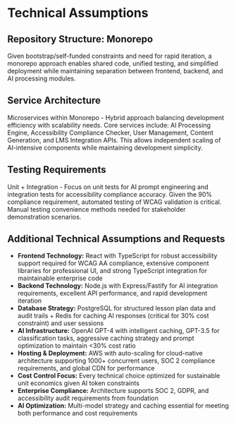 # Technical Assumptions

## Repository Structure: Monorepo

Given bootstrap/self-funded constraints and need for rapid iteration, a monorepo approach enables shared code, unified testing, and simplified deployment while maintaining separation between frontend, backend, and AI processing modules.

## Service Architecture

Microservices within Monorepo - Hybrid approach balancing development efficiency with scalability needs. Core services include: AI Processing Engine, Accessibility Compliance Checker, User Management, Content Generation, and LMS Integration APIs. This allows independent scaling of AI-intensive components while maintaining development simplicity.

## Testing Requirements

Unit + Integration - Focus on unit tests for AI prompt engineering and integration tests for accessibility compliance accuracy. Given the 90% compliance requirement, automated testing of WCAG validation is critical. Manual testing convenience methods needed for stakeholder demonstration scenarios.

## Additional Technical Assumptions and Requests

- **Frontend Technology:** React with TypeScript for robust accessibility support required for WCAG AA compliance, extensive component libraries for professional UI, and strong TypeScript integration for maintainable enterprise code
- **Backend Technology:** Node.js with Express/Fastify for AI integration requirements, excellent API performance, and rapid development iteration
- **Database Strategy:** PostgreSQL for structured lesson plan data and audit trails + Redis for caching AI responses (critical for 30% cost constraint) and user sessions
- **AI Infrastructure:** OpenAI GPT-4 with intelligent caching, GPT-3.5 for classification tasks, aggressive caching strategy and prompt optimization to maintain <30% cost ratio
- **Hosting & Deployment:** AWS with auto-scaling for cloud-native architecture supporting 1000+ concurrent users, SOC 2 compliance requirements, and global CDN for performance
- **Cost Control Focus:** Every technical choice optimized for sustainable unit economics given AI token constraints
- **Enterprise Compliance:** Architecture supports SOC 2, GDPR, and accessibility audit requirements from foundation
- **AI Optimization:** Multi-model strategy and caching essential for meeting both performance and cost requirements
